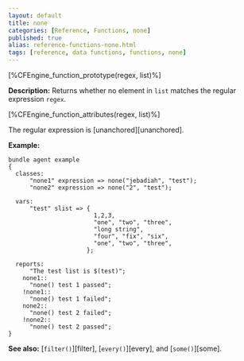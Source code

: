 ```yaml
---
layout: default
title: none
categories: [Reference, Functions, none]
published: true
alias: reference-functions-none.html
tags: [reference, data functions, functions, none]
---
```


[%CFEngine_function_prototype(regex, list)%]

**Description:** Returns whether no element in `list` matches the regular 
expression `regex`.

[%CFEngine_function_attributes(regex, list)%]

The regular expression is [unanchored][unanchored].

**Example:**

```cf3
bundle agent example
{
  classes:
      "none1" expression => none("jebadiah", "test");
      "none2" expression => none("2", "test");

  vars:
      "test" slist => {
                        1,2,3,
                        "one", "two", "three",
                        "long string",
                        "four", "fix", "six",
                        "one", "two", "three",
                      };

  reports:
      "The test list is $(test)";
    none1::
      "none() test 1 passed";
    !none1::
      "none() test 1 failed";
    none2::
      "none() test 2 failed";
    !none2::
      "none() test 2 passed";
}
```

**See also:** [`filter()`][filter], [`every()`][every], and [`some()`][some].
